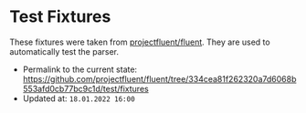 # Test Fixtures

These fixtures were taken from [projectfluent/fluent](https://github.com/projectfluent/fluent).
They are used to automatically test the parser.

* Permalink to the current state: https://github.com/projectfluent/fluent/tree/334cea81f262320a7d6068b553afd0cb77bc9c1d/test/fixtures
* Updated at: `18.01.2022 16:00` 